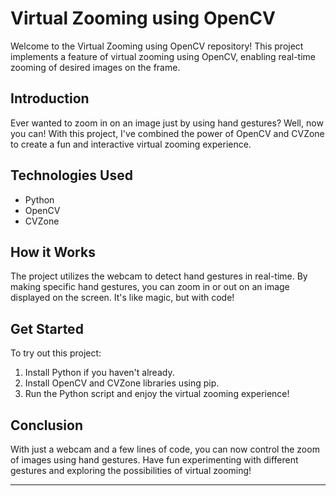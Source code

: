 # Virtual Zooming using OpenCV

Welcome to the Virtual Zooming using OpenCV repository! This project implements a feature of virtual zooming using OpenCV, enabling real-time zooming of desired images on the frame.

## Introduction

Ever wanted to zoom in on an image just by using hand gestures? Well, now you can! With this project, I've combined the power of OpenCV and CVZone to create a fun and interactive virtual zooming experience.

## Technologies Used

- Python
- OpenCV
- CVZone

## How it Works

The project utilizes the webcam to detect hand gestures in real-time. By making specific hand gestures, you can zoom in or out on an image displayed on the screen. It's like magic, but with code!

## Get Started

To try out this project:
1. Install Python if you haven't already.
2. Install OpenCV and CVZone libraries using pip.
3. Run the Python script and enjoy the virtual zooming experience!

## Conclusion

With just a webcam and a few lines of code, you can now control the zoom of images using hand gestures. Have fun experimenting with different gestures and exploring the possibilities of virtual zooming!

---

